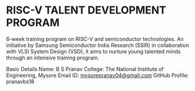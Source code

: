 # RISC-V TALENT DEVELOPMENT PROGRAM

6-week training program on RISC-V and semiconductor technologies. An initiative by Samsung Semiconductor India Research (SSIR) in collaboration with VLSI System Design (VSD), it aims to nurture young talented minds through an intensive training program.

Basic Details
Name: B S Pranav
College: The National Institute of  Engineering, Mysore
Email ID: mysorepranav04@gmail.com
GitHub Profile: pranavbs18
